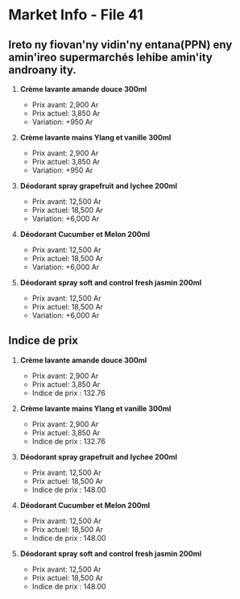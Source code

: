 # Market Info - File 41

## Ireto ny fiovan'ny vidin'ny entana(PPN) eny amin'ireo supermarchés lehibe amin'ity androany ity.

1. **Crème lavante amande douce 300ml**
   - Prix avant: 2,900 Ar
   - Prix actuel: 3,850 Ar
   - Variation: +950 Ar

2. **Crème lavante mains Ylang et vanille 300ml**
   - Prix avant: 2,900 Ar
   - Prix actuel: 3,850 Ar
   - Variation: +950 Ar

3. **Déodorant spray grapefruit and lychee 200ml**
   - Prix avant: 12,500 Ar
   - Prix actuel: 18,500 Ar
   - Variation: +6,000 Ar

4. **Déodorant Cucumber et Melon 200ml**
   - Prix avant: 12,500 Ar
   - Prix actuel: 18,500 Ar
   - Variation: +6,000 Ar

5. **Déodorant spray soft and control fresh jasmin 200ml**
   - Prix avant: 12,500 Ar
   - Prix actuel: 18,500 Ar
   - Variation: +6,000 Ar



## Indice de prix

1. **Crème lavante amande douce 300ml**
   - Prix avant: 2,900 Ar
   - Prix actuel: 3,850 Ar
   - Indice de prix : 132.76

2. **Crème lavante mains Ylang et vanille 300ml**
   - Prix avant: 2,900 Ar
   - Prix actuel: 3,850 Ar
   - Indice de prix : 132.76

3. **Déodorant spray grapefruit and lychee 200ml**
   - Prix avant: 12,500 Ar
   - Prix actuel: 18,500 Ar
   - Indice de prix : 148.00

4. **Déodorant Cucumber et Melon 200ml**
   - Prix avant: 12,500 Ar
   - Prix actuel: 18,500 Ar
   - Indice de prix : 148.00

5. **Déodorant spray soft and control fresh jasmin 200ml**
   - Prix avant: 12,500 Ar
   - Prix actuel: 18,500 Ar
   - Indice de prix : 148.00


